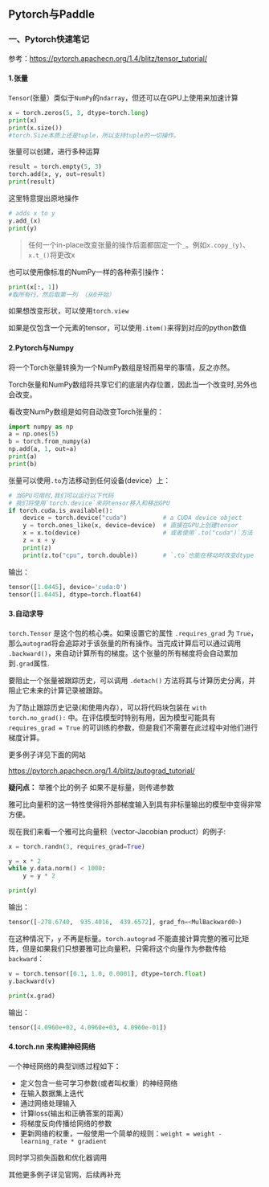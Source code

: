 ## Pytorch与Paddle

### 一、Pytorch快速笔记

参考：https://pytorch.apachecn.org/1.4/blitz/tensor_tutorial/

#### 1.张量

`Tensor`(张量）类似于`NumPy`的`ndarray`，但还可以在GPU上使用来加速计算

```python
x = torch.zeros(5, 3, dtype=torch.long)
print(x)
print(x.size())
#torch.Size本质上还是tuple，所以支持tuple的一切操作。
```

张量可以创建，进行多种运算

```python
result = torch.empty(5, 3)
torch.add(x, y, out=result)
print(result)
```

这里特意提出原地操作

```python
# adds x to y
y.add_(x)
print(y)
```

> 任何一个in-place改变张量的操作后面都固定一个`_`。例如`x.copy_(y)`、`x.t_()`将更改x

也可以使用像标准的NumPy一样的各种索引操作：

```python
print(x[:, 1])
#取所有行，然后取第一列 （从0开始）
```

如果想改变形状，可以使用`torch.view`

如果是仅包含一个元素的tensor，可以使用`.item()`来得到对应的python数值

#### 2.Pytorch与Numpy

将一个Torch张量转换为一个NumPy数组是轻而易举的事情，反之亦然。

Torch张量和NumPy数组将共享它们的底层内存位置，因此当一个改变时,另外也会改变。

看改变NumPy数组是如何自动改变Torch张量的：

```python
import numpy as np
a = np.ones(5)
b = torch.from_numpy(a)
np.add(a, 1, out=a)
print(a)
print(b)
```

张量可以使用`.to`方法移动到任何设备(device）上：

```python
# 当GPU可用时,我们可以运行以下代码
# 我们将使用`torch.device`来将tensor移入和移出GPU
if torch.cuda.is_available():
    device = torch.device("cuda")          # a CUDA device object
    y = torch.ones_like(x, device=device)  # 直接在GPU上创建tensor
    x = x.to(device)                       # 或者使用`.to("cuda")`方法
    z = x + y
    print(z)
    print(z.to("cpu", torch.double))       # `.to`也能在移动时改变dtype
```

输出：

```python
tensor([1.0445], device='cuda:0')
tensor([1.0445], dtype=torch.float64)
```

#### 3.自动求导

`torch.Tensor` 是这个包的核心类。如果设置它的属性 `.requires_grad` 为 `True`，那么`autograd`将会追踪对于该张量的所有操作。当完成计算后可以通过调用 `.backward()`，来自动计算所有的梯度。这个张量的所有梯度将会自动累加到`.grad`属性.

要阻止一个张量被跟踪历史，可以调用 `.detach()` 方法将其与计算历史分离，并阻止它未来的计算记录被跟踪。

为了防止跟踪历史记录(和使用内存），可以将代码块包装在 `with torch.no_grad():` 中。在评估模型时特别有用，因为模型可能具有 `requires_grad = True` 的可训练的参数，但是我们不需要在此过程中对他们进行梯度计算。

更多例子详见下面的网站

https://pytorch.apachecn.org/1.4/blitz/autograd_tutorial/

**疑问点：** 举雅个比的例子  如果不是标量，则传递参数

雅可比向量积的这一特性使得将外部梯度输入到具有非标量输出的模型中变得非常方便。

现在我们来看一个雅可比向量积（vector-Jacobian product）的例子:

```python
x = torch.randn(3, requires_grad=True)

y = x * 2
while y.data.norm() < 1000:
    y = y * 2

print(y)
```

输出：

```python
tensor([-278.6740,  935.4016,  439.6572], grad_fn=<MulBackward0>)
```

在这种情况下，`y` 不再是标量。`torch.autograd` 不能直接计算完整的雅可比矩阵，但是如果我们只想要雅可比向量积，只需将这个向量作为参数传给 `backward`：

```python
v = torch.tensor([0.1, 1.0, 0.0001], dtype=torch.float)
y.backward(v)

print(x.grad)
```

输出：

```python
tensor([4.0960e+02, 4.0960e+03, 4.0960e-01])
```



#### 4.torch.nn 来构建神经网络

一个神经网络的典型训练过程如下：

- 定义包含一些可学习参数(或者叫权重）的神经网络
- 在输入数据集上迭代
- 通过网络处理输入
- 计算loss(输出和正确答案的距离）
- 将梯度反向传播给网络的参数
- 更新网络的权重，一般使用一个简单的规则：`weight = weight - learning_rate * gradient`

同时学习损失函数和优化器调用

其他更多例子详见官网，后续再补充



